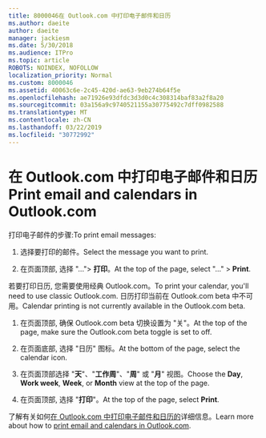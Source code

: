 ```yaml
---
title: 8000046在 Outlook.com 中打印电子邮件和日历
ms.author: daeite
author: daeite
manager: jackiesm
ms.date: 5/30/2018
ms.audience: ITPro
ms.topic: article
ROBOTS: NOINDEX, NOFOLLOW
localization_priority: Normal
ms.custom: 8000046
ms.assetid: 40063c6e-2c45-420d-ae63-9eb274b64f5e
ms.openlocfilehash: ae71926e93dfdc3d3d0c4c308314baf83a2f8a20
ms.sourcegitcommit: 03a156a9c9740521155a30775492c7dff0982588
ms.translationtype: MT
ms.contentlocale: zh-CN
ms.lasthandoff: 03/22/2019
ms.locfileid: "30772992"
---
```

# <a name="print-email-and-calendars-in-outlookcom"></a><span data-ttu-id="d71d7-102">在 Outlook.com 中打印电子邮件和日历</span><span class="sxs-lookup"><span data-stu-id="d71d7-102">Print email and calendars in Outlook.com</span></span>

<span data-ttu-id="d71d7-103">打印电子邮件的步骤:</span><span class="sxs-lookup"><span data-stu-id="d71d7-103">To print email messages:</span></span>
  
1. <span data-ttu-id="d71d7-104">选择要打印的邮件。</span><span class="sxs-lookup"><span data-stu-id="d71d7-104">Select the message you want to print.</span></span>
    
2. <span data-ttu-id="d71d7-105">在页面顶部, 选择 "..."\> **打印**。</span><span class="sxs-lookup"><span data-stu-id="d71d7-105">At the top of the page, select "..." \> **Print**.</span></span> 
    
<span data-ttu-id="d71d7-106">若要打印日历, 您需要使用经典 Outlook.com。</span><span class="sxs-lookup"><span data-stu-id="d71d7-106">To print your calendar, you'll need to use classic Outlook.com.</span></span> <span data-ttu-id="d71d7-107">日历打印当前在 Outlook.com beta 中不可用。</span><span class="sxs-lookup"><span data-stu-id="d71d7-107">Calendar printing is not currently available in the Outlook.com beta.</span></span>
  
1. <span data-ttu-id="d71d7-108">在页面顶部, 确保 Outlook.com beta 切换设置为 "关"。</span><span class="sxs-lookup"><span data-stu-id="d71d7-108">At the top of the page, make sure the Outlook.com beta toggle is set to off.</span></span>
    
2. <span data-ttu-id="d71d7-109">在页面底部, 选择 "日历" 图标。</span><span class="sxs-lookup"><span data-stu-id="d71d7-109">At the bottom of the page, select the calendar icon.</span></span>
    
3. <span data-ttu-id="d71d7-110">在页面顶部选择 "**天**"、"**工作周**"、"**周**" 或 "**月**" 视图。</span><span class="sxs-lookup"><span data-stu-id="d71d7-110">Choose the **Day**, **Work week**, **Week**, or **Month** view at the top of the page.</span></span> 
    
4. <span data-ttu-id="d71d7-111">在页面顶部, 选择 "**打印**"。</span><span class="sxs-lookup"><span data-stu-id="d71d7-111">At the top of the page, select **Print**.</span></span> 
    
<span data-ttu-id="d71d7-112">了解有关如何[在 Outlook.com 中打印电子邮件和日历的](https://go.microsoft.com/fwlink/p/?linkid=2001208&amp;clcid=0x409)详细信息。</span><span class="sxs-lookup"><span data-stu-id="d71d7-112">Learn more about how to [print email and calendars in Outlook.com](https://go.microsoft.com/fwlink/p/?linkid=2001208&amp;clcid=0x409).</span></span>
  

